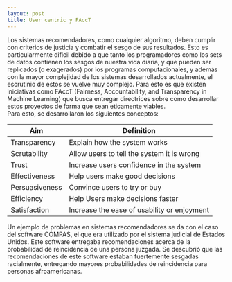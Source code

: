 ```yaml
---
layout: post
title: User centric y FAccT
---
```


Los sistemas recomendadores, como cualquier algoritmo, deben cumplir con criterios de justicia y combatir el sesgo de sus resultados. Esto es particularmente dificil debido a que tanto los programadores como los sets de datos contienen los sesgos de nuestra vida diaria, y que pueden ser replicados (o exagerados) por los programas computacionales, y además con la mayor complejidad de los sistemas desarrollados actualmente, el escrutinio de estos se vuelve muy complejo. Para esto es que existen iniciativas como FAccT (Fairness, Accountability, and Transparency in Machine Learning) que busca entregar directrices sobre como desarrollar estos proyectos de forma que sean eticamente viables.
<br/>
Para esto, se desarrollaron los siguientes conceptos:

| Aim              | Definition                                  |
|------------------|---------------------------------------------|
| Transparency     | Explain how the system works                |
| Scrutability     | Allow users to tell the system it is wrong  |
| Trust            | Increase users confidence in the system     |
| Effectiveness    | Help users make good decisions              |
| Persuasiveness   | Convince users to try or buy                |
| Efficiency       | Help Users make decisions faster            |
| Satisfaction     | Increase the ease of usability or enjoyment |

Un ejemplo de problemas en sistemas recomendadores se da con el caso del software COMPAS, el que era utilizado por el sistema judicial de Estados Unidos. Este software entregaba recomendaciones acerca de la probabilidad de reincidencia de una persona juzgada. Se descubrió que las recomendaciones de este software estaban fuertemente sesgadas racialmente, entregando mayores probabilidades de reincidencia para personas afroamericanas.
